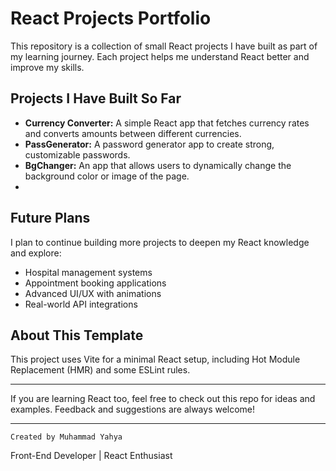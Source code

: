 # React Projects Portfolio


This repository is a collection of small React projects I have built as part of my learning journey. Each project helps me understand React better and improve my skills.


## Projects I Have Built So Far


* **Currency Converter:** A simple React app that fetches currency rates and converts amounts between different currencies.
* **PassGenerator:** A password generator app to create strong, customizable passwords.
* **BgChanger:** An app that allows users to dynamically change the background color or image of the page.
* 

## Future Plans


I plan to continue building more projects to deepen my React knowledge and explore:


* Hospital management systems
* Appointment booking applications
* Advanced UI/UX with animations
* Real-world API integrations


## About This Template


This project uses Vite for a minimal React setup, including Hot Module Replacement (HMR) and some ESLint rules.


---

If you are learning React too, feel free to check out this repo for ideas and examples. Feedback and suggestions are always welcome!

---


    Created by Muhammad Yahya
Front-End Developer | React Enthusiast

 
 
